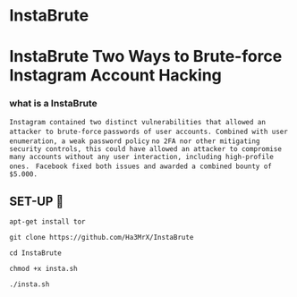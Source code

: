 # InstaBrute
# InstaBrute Two Ways to Brute-force Instagram Account Hacking

### what is a InstaBrute

```Instagram contained two distinct vulnerabilities that allowed an attacker to brute-force```
```passwords of user accounts. Combined with user enumeration, a weak password policy```
```no 2FA nor other mitigating security controls, this could have allowed an attacker to compromise``` 
```many accounts without any user interaction, including high-profile ones. ``` 
```Facebook fixed both issues and awarded a combined bounty of $5.000.```

## SET-UP 🍁





```apt-get install tor```

```git clone https://github.com/Ha3MrX/InstaBrute```

```cd InstaBrute```

```chmod +x insta.sh```

```./insta.sh```
